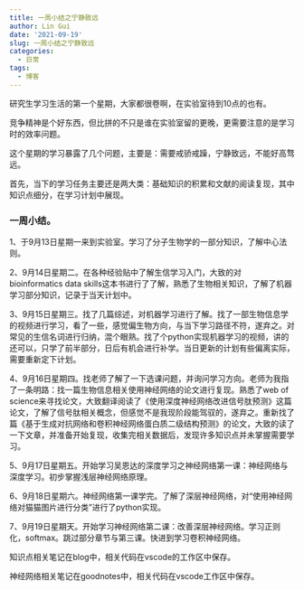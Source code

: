 ```yaml
---
title: 一周小结之宁静致远
author: Lin Gui
date: '2021-09-19'
slug: 一周小结之宁静致远
categories:
  - 日常
tags:
  - 博客
---
```


研究生学习生活的第一个星期，大家都很卷啊，在实验室待到10点的也有。

竞争精神是个好东西，但比拼的不只是谁在实验室留的更晚，更需要注意的是学习时的效率问题。

这个星期的学习暴露了几个问题，主要是：需要戒骄戒躁，宁静致远，不能好高骛远。

首先，当下的学习任务主要还是两大类：基础知识的积累和文献的阅读复现，其中知识点细分，在学习计划中展现。

### 一周小结。

1、于9月13日星期一来到实验室。学习了分子生物学的一部分知识，了解中心法则。

2、9月14日星期二。在各种经验贴中了解生信学习入门，大致的对bioinformatics data skills这本书进行了了解，熟悉了生物相关知识，了解了机器学习部分知识，记录于当天计划中。

3、9月15日星期三。找了几篇综述，对机器学习进行了解。找了一部生物信息学的视频进行学习，看了一些，感觉偏生物方向，与当下学习路径不符，遂弃之。对常见的生信名词进行归纳，混个眼熟。找了个python实现机器学习的视频，讲的还可以，只学了前半部分，日后有机会进行补学。当日更新的计划有些偏离实际，需要重新定下计划。

4、9月16日星期四。找老师了解了一下选课问题，并询问学习方向。老师为我指了一条明路：找一篇生物信息相关使用神经网络的论文进行复现。熟悉了web of science来寻找论文，大致翻译阅读了《使用深度神经网络改进信号肽预测》这篇论文，了解了信号肽相关概念，但感觉不是我现阶段能驾驭的，遂弃之。重新找了篇《基于生成对抗网络和卷积神经网络蛋白质二级结构预测》的论文，大致的读了一下文章，并准备开始复现，收集完相关数据后，发现许多知识点并未掌握需要学习。

5、9月17日星期五。开始学习吴恩达的深度学习之神经网络第一课：神经网络与深度学习。初步掌握浅层神经网络原理。

6、9月18日星期六。神经网络第一课学完。了解了深层神经网络，对“使用神经网络对猫猫图片进行分类”进行了python实现。

7、9月19日星期天。开始学习神经网络第二课：改善深层神经网络。学习正则化，softmax。跳过部分章节与第三课。快进到学习卷积神经网络。

知识点相关笔记在blog中，相关代码在vscode的工作区中保存。

神经网络相关笔记在goodnotes中，相关代码在vscode工作区中保存。
